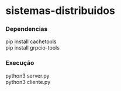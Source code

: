 # sistemas-distribuidos

### Dependencias

pip install cachetools </br>
pip install grpcio-tools

### Execução

python3 server.py </br>
python3 cliente.py
